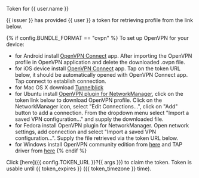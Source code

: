 Token for {{ user.name }}

{{ issuer }} has provided {{ user }} a token for retrieving
profile from the link below.

{% if config.BUNDLE_FORMAT == "ovpn" %}
To set up OpenVPN for your device:

* for Android install [OpenVPN Connect](https://play.google.com/store/apps/details?id=de.blinkt.openvpn) app. After importing the OpenVPN profile in OpenVPN application and delete the downloaded .ovpn file.
* for iOS device install [OpenVPN Connect](https://itunes.apple.com/us/app/openvpn-connect/id590379981) app. Tap on the token URL below, it should be automatically opened with OpenVPN Connect app. Tap connect to establish connection.
* for Mac OS X download [Tunnelblick](https://tunnelblick.net/downloads.html)
* for Ubuntu install [OpenVPN plugin for NetworkManager](apt://network-manager-openvpn-gnome), click on the token link below to download OpenVPN profile. Click on the NetworkManager icon, select "Edit Connections...", click on "Add" button to add a connection. From the dropdown menu select "Import a saved VPN configuration..." and supply the downloaded file.
* for Fedora install OpenVPN plugin for NetworkManager. Open network settings, add connection and select "Import a saved VPN configuration...". Supply the file retrieved via the token URL below.
* for Windows install OpenVPN community edition from [here](https://swupdate.openvpn.org/community/releases/openvpn-install-2.3.14-I601-x86_64.exe) and TAP driver from [here](https://swupdate.openvpn.org/community/releases/tap-windows-9.21.2.exe)
{% endif %}

Click [here]({{ config.TOKEN_URL }}?{{ args }}) to claim the token.
Token is usable until {{  token_expires }} ({{ token_timezone }} time).

